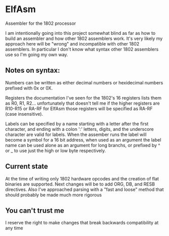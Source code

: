 # ElfAsm
Assembler for the 1802 processor

I am intentionally going into this project somewhat blind as far as how to build an assembler and how other 1802 assemblers work. It's very likely my approach here will be "wrong" and incompatible with other 1802 assemblers. In particular I don't know what syntax other 1802 assemblers use so I'm going my own way.

## Notes on syntax:
Numbers can be written as either decimal numbers or hexidecimal numbers prefixed with 0x or 0X.

Registers the documentation I've seen for the 1802's 16 registers lists them as R0, R1, R2... unfortunately that doesn't tell me if the higher registers are R10-R15 or RA-RF for ElfAsm those registers will be specified as RA-RF (case insensitive).

Labels can be specified by a name starting with a letter after the first character, and ending with a colon ':' letters, digits, and the underscore character are valid for labels. When the assember runs the label will become a symbol for a 16 bit address, when used as an argument the label name can be used alone as an argument for long branchs, or prefixed by ^ or _ to use just the high or low byte respectively.

## Current state
At the time of writing only 1802 hardware opcodes and the creation of flat binaries are supported. Next changes will be to add ORG, DB, and RESB directives. Also I've approached parsing with a "fast and loose" method that should probably be made much more rigorous

## You can't trust me
I reserve the right to make changes that break backwards compatibility at any time
